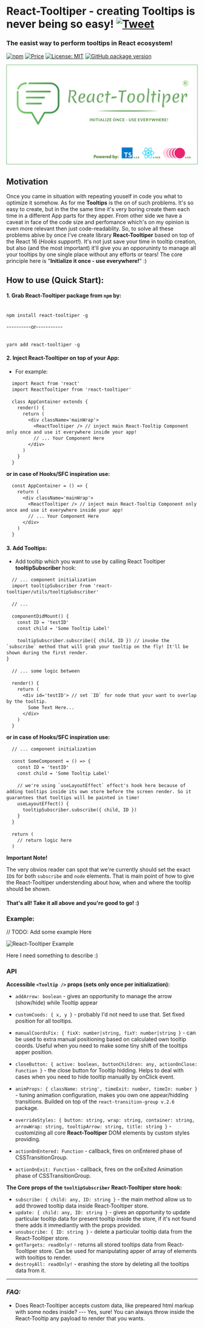 
# React-Tooltiper - creating Tooltips is never being so easy! [![Tweet](https://img.shields.io/twitter/url/http/shields.io.svg?style=social)](https://twitter.com/intent/tweet?text=See&url=https://github.com/BiosBoy/react-tooltiper&via=svyat770&hashtags=js,jsx,tooltips,react-tooltiper,react,html,css)

### The easist way to perform tooltips in React ecosystem!

[![npm](https://badgen.net/npm/v/react-tooltiper)](https://www.npmjs.com/package/react-tooltiper) [![Price](https://img.shields.io/badge/price-FREE-purple.svg)](https://github.com/BiosBoy/react-tooltiper/blob/master/LICENSE) [![License: MIT](https://img.shields.io/badge/license-MIT-yellow.svg)](https://github.com/BiosBoy/react-tooltiper/blob/master/LICENSE) [![GitHub package version](https://img.shields.io/badge/version-1.1.0-green.svg)](https://github.com/BiosBoy/react-tooltiper)

  

![logo_image](https://raw.githubusercontent.com/BiosBoy/react-tooltiper/master/react-tooltiper_logo.png)

  
  

## Motivation

Once you came in situation with repeating youself in code you what to optimize it somehow. As for me **Tooltips** is the on of such problems. It's so easy to create, but in the the same time it's very boring create them each time in a different App parts for they apper. From other side we have a caveat in face of the code size and perfomance which's on my opinion is even more relevant then just code-readablity. So, to solve all these problems abive by once I've create library **React-Tooltiper** based on top of the React 16 (*Hooks support!*). It's not just save your time in tooltip creation, but also (and the most important) it'll give you an opporuninty to manage all your tooltips by one single place without any efforts or tears! The core principle here is "**Initialize it once - use everywhere!**" :)

  
## How to use (Quick Start):

#### 1. Grab React-Tooltiper package from `npm` by:

```

npm install react-tooltiper -g

```

----------or-----------

```

yarn add react-tooltiper -g

```

#### 2. Inject React-Tooltiper on top of your App:

- For example:

  

```
  import React from 'react'
  import ReactTooltiper from 'react-tooltiper'

  class AppContainer extends {
    render() {
      return (
        <div className='mainWrap'>
          <ReactTooltiper /> // inject main React-Tooltip Component only once and use it everywhere inside your app!
          // ... Your Component Here
        </div>
      )
    }
  }
```

**or in case of Hooks/SFC inspiration use:**

```
  const AppContainer = () => {
    return (
      <div className='mainWrap'>
        <ReactTooltiper /> // inject main React-Tooltip Component only once and use it everywhere inside your app!
        // ... Your Component Here
      </div>
    )
  }
```

  

#### 3. Add Tooltips:

- Add tooltip which you want to use by calling React Tooltiper **tooltipSubscriber** hook:

  

```
  // ... component initialization
  import tooltipSubscriber from 'react-tooltiper/utils/tooltipSubscriber'
 
  // ...
  
  componentDidMount() {
    const ID = 'testID'
    const child = 'Some Tooltip Label'
    
    tooltipSubscriber.subscribe({ child, ID }) // invoke the `subscribe` method that will grab your tooltip on the fly! It'll be shown during the first render.
}

  // ... some logic between

  render() {
    return (
      <div id='testID'> // set `ID` for node that your want to overlap by the tooltip.
        Some Text Here...
      </div>
    )
  }
```

  

**or in case of Hooks/SFC inspiration use:**

  

```
  // ... component initialization 

  const SomeComponent = () => {
    const ID = 'testID'
    const child = 'Some Tooltip Label'

    // we're using `useLayoutEffect` effect's hook here because of adding tooltips inside its own store before the screen render. So it guarantees that tooltips will be painted in time!
    useLayoutEffect() {
      tooltipSubscriber.subscribe({ child, ID })
    }
  }

  return (
    // return logic here
  )
```


**Important Note!**

The very obvios reader can spot that we're currently should set the exact `ID`s for both `subscribe` and `node` elements. That is main point of how to give the React-Tooltiper understending about how, when and where the tooltip should be shown.


#### That's all! Take it all above and you're good to go! :)

### Example:

 // TODO: Add some example Here

![React-Tooltiper Example](https://raw.githubusercontent.com/BiosBoy/React-Tooltiper/master/Example.gif)

Here I need something to describe :) 

### API

**Accessible `<Tooltip />` props (sets only once per initialization):**
- `addArrow: boolean` - gives an opportunity to manage the arrow (show/hide) while Tooltip appear

- `customCoods: { x, y }` - probably I'd not need to use that. Set fixed position for all tooltips.

- `manualCoordsFix: { fixX: number|string, fixY: number|string }` - can be used to extra manual positioning based on calculated own tooltip coords. Useful when you need to make some tiny shift of the tooltips apper position.

 - `closeButton: { active: boolean, buttonChildren: any, actionOnClose: Function }`  - the close button for Tooltip hidding. Helps to deal with cases when you need to hide tooltip manually by onClick event.

 - `animProps: { className: string', timeExit: number, timeIn: number }` - tuning animation configuration, makes you own one appear/hidding transitions. Builded on top of the `react-transition-group v.2.6` package.

 - `overrideStyles: { button: string, wrap: string, container: string, arrowWrap: string, tooltipArrow: string, title: string }` - customizing all core **React-Tooltiper**  DOM elements by custom styles providing.

 - `actionOnEntered: Function` - callback, fires on onEntered phase of CSSTransitionGroup.

 - `actionOnExit: Function` - callback, fires on the onExited Animation phase of CSSTransitionGroup.


**The Core props of the `tooltipSubscriber` React-Tooltiper store hook:**

-  `subscribe: { child: any, ID: string }` - the main method allow us to add throwed tooltip data inside React-Tooltiper store.
- `update: { child: any, ID: string }` - gives an opportunity to update particular tooltip data for present tooltip inside the store, if it's not found there adds it immediantly with the props provided.
- `unsubscribe: { ID: string }` - delete a particular tooltip data from the React-Tooltiper store.
- `getTargets: readOnly!` - returns all stored tooltips data from React-Tooltiper store. Can be used for manipulating apper of array of elements with tooltips to render.
- `destroyAll: readOnly!` - erashing the store by deleting all the tooltips data from it.

----

### *FAQ:*

- Does React-Tooltiper accepts custom data, like prepeared html markup with some nodes inside?
--- Yes, sure! You can always throw inside the React-Tooltip any payload to render that you wants.
